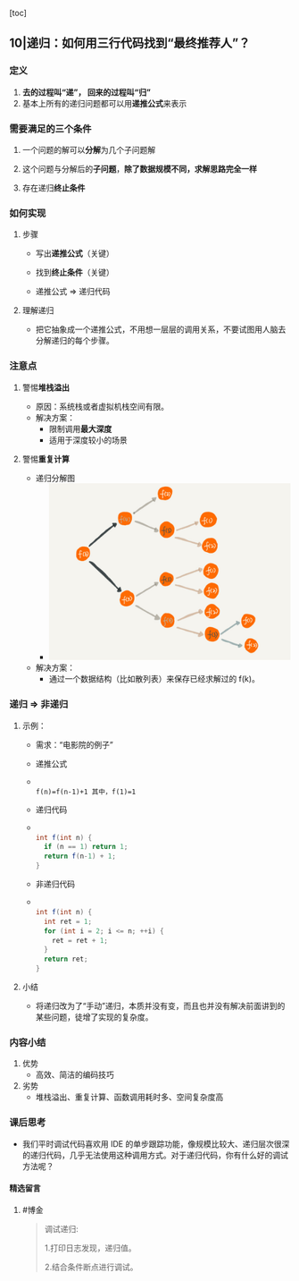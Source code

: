[toc]

## 10|递归：如何用三行代码找到“最终推荐人”？

### 定义

1.  **去的过程叫“递”， 回来的过程叫“归”**
2.  基本上所有的递归问题都可以用**递推公式**来表示

### 需要满足的三个条件

1.  一个问题的解可以**分解**为几个子问题解
2.  这个问题与分解后的**子问题**，**除了数据规模不同，求解思路完全一样**

3.  存在递归**终止条件**

### 如何实现

1.  步骤

    -   写出**递推公式**（关键）
    -   找到**终止条件**（关键）

    -   递推公式 => 递归代码

2.  理解递归

    -   把它抽象成一个递推公式，不用想一层层的调用关系，不要试图用人脑去分解递归的每个步骤。

### 注意点

1.  警惕**堆栈溢出**
    -   原因：系统栈或者虚拟机栈空间有限。
    -   解决方案：
        -   限制调用**最大深度**
        -   适用于深度较小的场景

2.  警惕**重复计算**
    -   递归分解图
        -   ![img](imgs/e7e778994e90265344f6ac9da39e01bf.jpg)
    -   解决方案：
        -   通过一个数据结构（比如散列表）来保存已经求解过的 f(k)。

### 递归 => 非递归

1.  示例：

    -   需求：“电影院的例子”

    -   递推公式

    -   ```
        
        f(n)=f(n-1)+1 其中，f(1)=1
        ```

    -   递归代码

    -   ```java
        
        int f(int n) {
          if (n == 1) return 1;
          return f(n-1) + 1;
        }
        ```

    -   非递归代码

    -   ```java
        
        int f(int n) {
          int ret = 1;
          for (int i = 2; i <= n; ++i) {
            ret = ret + 1;
          }
          return ret;
        }
        ```

2.  小结

    -   将递归改为了“手动”递归，本质并没有变，而且也并没有解决前面讲到的某些问题，徒增了实现的复杂度。

### 内容小结

1.  优势
    -   高效、简洁的编码技巧
2.  劣势
    -   堆栈溢出、重复计算、函数调用耗时多、空间复杂度高

### 课后思考

+ 我们平时调试代码喜欢用 IDE 的单步跟踪功能，像规模比较大、递归层次很深的递归代码，几乎无法使用这种调用方式。对于递归代码，你有什么好的调试方法呢？

#### 精选留言

1.  #博金

    >   调试递归:
    >
    >   1.打印日志发现，递归值。
    >
    >   2.结合条件断点进行调试。